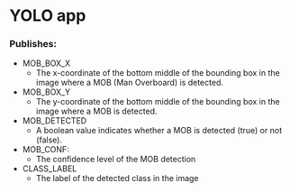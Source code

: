 # YOLO app

### Publishes:
- MOB_BOX_X
  - The x-coordinate of the bottom middle of the bounding box in the image where a MOB (Man Overboard) is detected.
- MOB_BOX_Y
  - The y-coordinate of the bottom middle of the bounding box in the image where a MOB is detected.
- MOB_DETECTED 
  - A boolean value indicates whether a MOB is detected (true) or not (false).
- MOB_CONF:
  - The confidence level of the MOB detection
- CLASS_LABEL
  - The label of the detected class in the image
